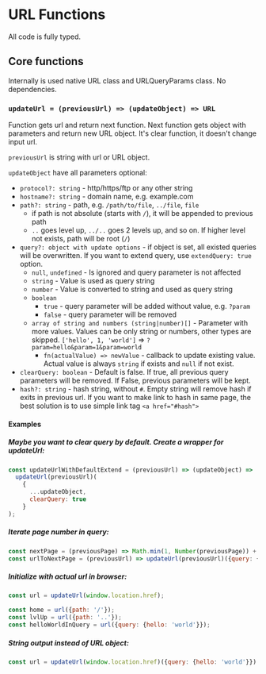 # URL Functions

All code is fully typed.

## Core functions

Internally is used native URL class and URLQueryParams class.
No dependencies.

### `updateUrl = (previousUrl) => (updateObject) => URL`
Function gets url and return next function. Next function gets object with parameters and return new URL object. It's clear function, it doesn't change input url.

`previousUrl` is string with url or URL object. 

`updateObject` have all parameters optional:
- `protocol?: string` - http/https/ftp or any other string
- `hostname?: string` - domain name, e.g. example.com
- `path?: string` - path, e.g. `/path/to/file`, `../file`, `file`
  - if path is not absolute (starts with `/`), it will be appended to previous path
  - `..` goes level up, `../..` goes 2 levels up, and so on. If higher level not exists, path will be root (`/`)
- `query?: object with update options` - if object is set, all existed queries will be overwritten. If you want to extend query, use `extendQuery: true` option.
  - `null`, `undefined` - Is ignored and query parameter is not affected
  - `string` - Value is used as query string
  - `number` - Value is converted to string and used as query string
  - `boolean`
    - `true` - query parameter will be added without value, e.g. `?param`
    - `false` - query parameter will be removed
  - `array of string and numbers (string|number)[]` - Parameter with more values. Values can be only string or numbers, other types are skipped. `['hello', 1, 'world']` => `?param=hello&param=1&param=world`
    - `fn(actualValue) => newValue` - callback to update existing value. Actual value is always `string` if exists and `null` if not exist. 
- `clearQuery: boolean` - Default is false. If true, all previous query parameters will be removed. If False, previous parameters will be kept.
- `hash?: string` - hash string, without `#`. Empty string will remove hash if exits in previous url. If you want to make link to hash in same page, the best solution is to use simple link tag `<a href="#hash">`

#### Examples
##### Maybe you want to clear query by default. Create a wrapper for updateUrl:
```js
const updateUrlWithDefaultExtend = (previousUrl) => (updateObject) => 
  updateUrl(previousUrl)(
    {
      ...updateObject, 
      clearQuery: true
    }
);
```

##### Iterate page number in query:
```js
const nextPage = (previousPage) => Math.min(1, Number(previousPage)) + 1;
const urlToNextPage = (previousUrl) => updateUrl(previousUrl)({query: {page: nextPage}});
```

##### Initialize with actual url in browser:
```js
const url = updateUrl(window.location.href);

const home = url({path: '/'});
const lvlUp = url({path: '..'});
const helloWorldInQuery = url({query: {hello: 'world'}});
```

##### String output instead of URL object:
```js
const url = updateUrl(window.location.href)({query: {hello: 'world'}}).toString();
```